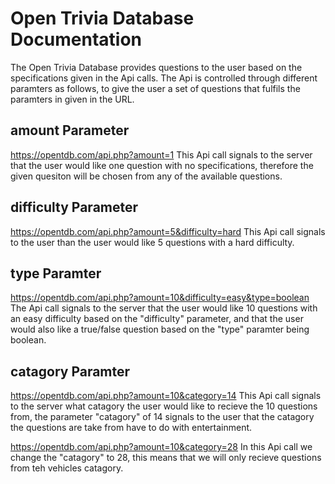 # Open Trivia Database Documentation
The Open Trivia Database provides questions to the user based on the specifications given in the Api calls.  The Api is controlled through different paramters as follows, to give the user a set of questions that fulfils the paramters in given in the URL.

## amount Parameter
https://opentdb.com/api.php?amount=1
This Api call signals to the server that the user would like one question with no specifications, therefore the given quesiton will be chosen from any of the available questions.

## difficulty Parameter
https://opentdb.com/api.php?amount=5&difficulty=hard
This Api call signals to the user than the user would like 5 questions with a hard difficulty.

## type Paramter
https://opentdb.com/api.php?amount=10&difficulty=easy&type=boolean
The Api call signals to the server that the user would like 10 questions with an easy difficulty based on the "difficulty" parameter, and that the user would also like a true/false question based on the "type" paramter being boolean.

## catagory Paramter
https://opentdb.com/api.php?amount=10&category=14
This Api call signals to the server what catagory the user would like to recieve the 10 questions from, the parameter "catagory" of 14 signals to the user that the catagory the questions are take from have to do with entertainment.

https://opentdb.com/api.php?amount=10&category=28
In this Api call we change the "catagory" to 28, this means that we will only recieve questions from teh vehicles catagory.